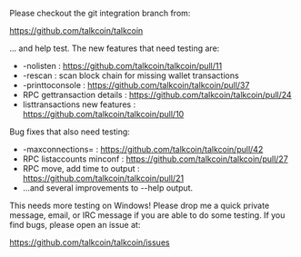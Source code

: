 Please checkout the git integration branch from:

https://github.com/talkcoin/talkcoin

... and help test.  The new features that need testing are:

* -nolisten : https://github.com/talkcoin/talkcoin/pull/11
* -rescan : scan block chain for missing wallet transactions
* -printtoconsole : https://github.com/talkcoin/talkcoin/pull/37
* RPC gettransaction details : https://github.com/talkcoin/talkcoin/pull/24
* listtransactions new features : https://github.com/talkcoin/talkcoin/pull/10

Bug fixes that also need testing:

* -maxconnections= : https://github.com/talkcoin/talkcoin/pull/42
* RPC listaccounts minconf : https://github.com/talkcoin/talkcoin/pull/27
* RPC move, add time to output : https://github.com/talkcoin/talkcoin/pull/21
* ...and several improvements to --help output.

This needs more testing on Windows!  Please drop me a quick private message, email, or IRC message if you are able to do some testing.  If you find bugs, please open an issue at:

https://github.com/talkcoin/talkcoin/issues
